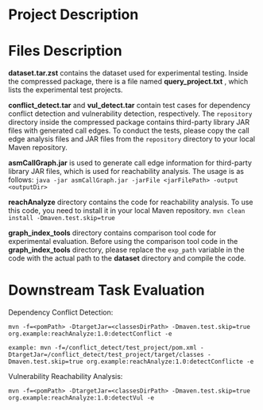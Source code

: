 # Project Description


# Files Description
**dataset.tar.zst** contains the dataset used for experimental testing. Inside the compressed package, there is a file named  **query_project.txt** , which lists the experimental test projects.

**conflict_detect.tar** and **vul_detect.tar** contain test cases for dependency conflict detection and vulnerability detection, respectively. The `repository` directory inside the compressed package contains third-party library JAR files with generated call edges. To conduct the tests, please copy the call edge analysis files and JAR files from the `repository` directory to your local Maven repository.

**asmCallGraph.jar** is used to generate call edge information for third-party library JAR files, which is used for reachability analysis. The usage is as follows:
`java -jar asmCallGraph.jar -jarFile <jarFilePath> -output <outputDir>`

**reachAnalyze** directory contains the code for reachability analysis. To use this code, you need to install it in your local Maven repository.
`mvn clean install -Dmaven.test.skip=true`

**graph_index_tools** directory contains comparison tool code for experimental evaluation. Before using the comparison tool code in the **graph_index_tools** directory, please replace the `exp_path` variable in the code with the actual path to the **dataset** directory and compile the code.

# Downstream Task Evaluation

Dependency Conflict Detection:

`mvn -f=<pomPath> -DtargetJar=<classesDirPath> -Dmaven.test.skip=true org.example:reachAnalyze:1.0:detectConflict -e`

`example: mvn -f=/conflict_detect/test_project/pom.xml -DtargetJar=/conflict_detect/test_project/target/classes -Dmaven.test.skip=true org.example:reachAnalyze:1.0:detectConflicte -e`

Vulnerability Reachability Analysis:

`mvn -f=<pomPath> -DtargetJar=<classesDirPath> -Dmaven.test.skip=true org.example:reachAnalyze:1.0:detectVul -e`
